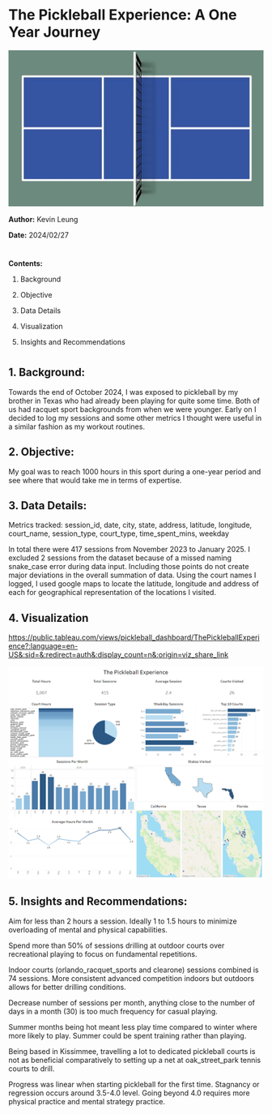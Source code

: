 # 

# The Pickleball Experience: A One Year Journey

![Pickleball_Resizaed](./Pickleball_Resized.jpg)

**Author:** Kevin Leung

**Date:**  2024/02/27

#

**Contents:**

1. Background
   
2. Objective
   
3. Data Details
   
4. Visualization
   
5. Insights and Recommendations

#

## 1. Background:

Towards the end of October 2024, I was exposed to pickleball by my brother in Texas who had already been playing for quite some time. Both of us had racquet sport backgrounds from when we were younger.  Early on I decided to log my sessions and some other metrics I thought were useful in a similar fashion as my workout routines. 

## 2. Objective:

My goal was to reach 1000 hours in this sport during a one-year period and see where that would take me in terms of expertise.

## 3. Data Details:

Metrics tracked: session_id, date, city, state, address, latitude, longitude, court_name, session_type, court_type, time_spent_mins, weekday

In total there were 417 sessions from November 2023 to January 2025. I excluded 2 sessions from the dataset because of a missed naming snake_case error during data input. Including those points do not create major deviations in the overall summation of data. Using the court names I logged, I used google maps to locate the latitude, longitude and address of each for geographical representation of the locations I visited. 

## 4. Visualization

https://public.tableau.com/views/pickleball_dashboard/ThePickleballExperience?:language=en-US&:sid=&:redirect=auth&:display_count=n&:origin=viz_share_link

![Image](https://github.com/kleung157/Pickleball_Experience_Personal_Project/blob/8a54ebb598c8f34ba3a354fa17caaa8abc865f3d/pickleball_dashboard.png)

## 5. Insights and Recommendations:

Aim for less than 2 hours a session. Ideally 1 to 1.5 hours to minimize overloading of mental and physical capabilities.

Spend more than 50% of sessions drilling at outdoor courts over recreational playing to focus on fundamental repetitions. 

Indoor courts (orlando_racquet_sports and clearone) sessions combined is 74 sessions. More consistent advanced competition indoors but outdoors allows for better drilling conditions.

Decrease number of sessions per month, anything close to the number of days in a month (30) is too much frequency for casual playing.

Summer months being hot meant less play time compared to winter where more likely to play. Summer could be spent training rather than playing.

Being based in Kissimmee, travelling a lot to dedicated pickleball courts is not as beneficial comparatively to setting up a net at oak_street_park tennis courts to drill.

Progress was linear when starting pickleball for the first time. Stagnancy or regression occurs around 3.5-4.0 level. Going beyond 4.0 requires more physical practice and mental strategy practice.
